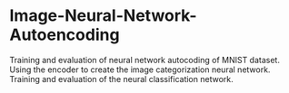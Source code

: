 # Image-Neural-Network-Autoencoding
Training and evaluation of neural network autocoding of MNIST dataset. Using the encoder to create the image categorization neural network. Training and evaluation of the neural classification network.

